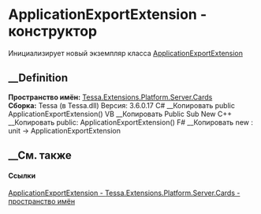 # ApplicationExportExtension - конструктор
Инициализирует новый экземпляр класса
[ApplicationExportExtension](T_Tessa_Extensions_Platform_Server_Cards_ApplicationExportExtension.htm)
##  __Definition
 **Пространство имён:**
[Tessa.Extensions.Platform.Server.Cards](N_Tessa_Extensions_Platform_Server_Cards.htm)  
 **Сборка:** Tessa (в Tessa.dll) Версия: 3.6.0.17
C# __Копировать
     public ApplicationExportExtension()
VB __Копировать
     Public Sub New
C++ __Копировать
     public:
    ApplicationExportExtension()
F# __Копировать
     new : unit -> ApplicationExportExtension
##  __См. также
#### Ссылки
[ApplicationExportExtension -
](T_Tessa_Extensions_Platform_Server_Cards_ApplicationExportExtension.htm)
[Tessa.Extensions.Platform.Server.Cards - пространство
имён](N_Tessa_Extensions_Platform_Server_Cards.htm)

